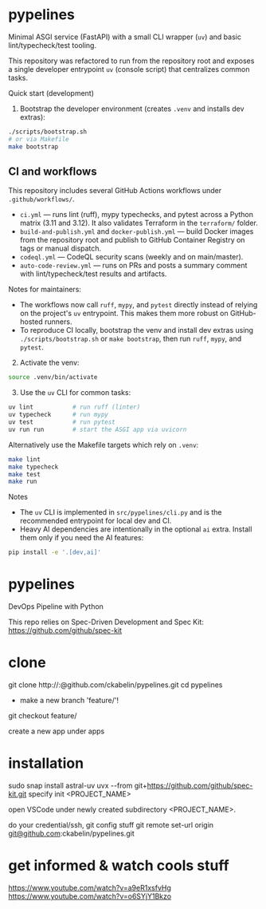 # pypelines

Minimal ASGI service (FastAPI) with a small CLI wrapper (`uv`) and basic lint/typecheck/test tooling.

This repository was refactored to run from the repository root and exposes a single developer entrypoint `uv` (console script) that centralizes common tasks.

Quick start (development)

1. Bootstrap the developer environment (creates `.venv` and installs dev extras):

```bash
./scripts/bootstrap.sh
# or via Makefile
make bootstrap
```

## CI and workflows

This repository includes several GitHub Actions workflows under `.github/workflows/`.

- `ci.yml` — runs lint (ruff), mypy typechecks, and pytest across a Python matrix (3.11 and 3.12). It also validates Terraform in the `terraform/` folder.
- `build-and-publish.yml` and `docker-publish.yml` — build Docker images from the repository root and publish to GitHub Container Registry on tags or manual dispatch.
- `codeql.yml` — CodeQL security scans (weekly and on main/master). 
- `auto-code-review.yml` — runs on PRs and posts a summary comment with lint/typecheck/test results and artifacts.

Notes for maintainers:

- The workflows now call `ruff`, `mypy`, and `pytest` directly instead of relying on the project's `uv` entrypoint. This makes them more robust on GitHub-hosted runners.
- To reproduce CI locally, bootstrap the venv and install dev extras using `./scripts/bootstrap.sh` or `make bootstrap`, then run `ruff`, `mypy`, and `pytest`.


2. Activate the venv:

```bash
source .venv/bin/activate
```

3. Use the `uv` CLI for common tasks:

```bash
uv lint           # run ruff (linter)
uv typecheck      # run mypy
uv test           # run pytest
uv run run        # start the ASGI app via uvicorn
```

Alternatively use the Makefile targets which rely on `.venv`:

```bash
make lint
make typecheck
make test
make run
```

Notes
- The `uv` CLI is implemented in `src/pypelines/cli.py` and is the recommended entrypoint for local dev and CI.
- Heavy AI dependencies are intentionally in the optional `ai` extra. Install them only if you need the AI features:

```bash
pip install -e '.[dev,ai]'
```
# pypelines
DevOps Pipeline with Python

This repo relies on Spec-Driven Development and Spec Kit: https://github.com/github/spec-kit

# clone
git clone http://<youruser>:<yourtoken>@github.com/ckabelin/pypelines.git
cd pypelines

- make a new branch 'feature/<whatever>'!

git checkout feature/<whatever>

create a new app under apps

# installation
sudo snap install astral-uv
uvx --from git+https://github.com/github/spec-kit.git specify init <PROJECT_NAME>

open VSCode under newly created subdirectory <PROJECT_NAME>.

do your credential/ssh, git config stuff
git remote set-url origin git@github.com:ckabelin/pypelines.git

# get informed & watch cools stuff
https://www.youtube.com/watch?v=a9eR1xsfvHg
https://www.youtube.com/watch?v=o6SYjY1Bkzo
